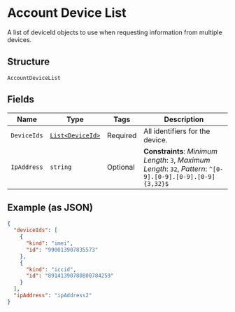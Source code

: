 
# Account Device List

A list of deviceId objects to use when requesting information from multiple devices.

## Structure

`AccountDeviceList`

## Fields

| Name | Type | Tags | Description |
|  --- | --- | --- | --- |
| `DeviceIds` | [`List<DeviceId>`](../../doc/models/device-id.md) | Required | All identifiers for the device. |
| `IpAddress` | `string` | Optional | **Constraints**: *Minimum Length*: `3`, *Maximum Length*: `32`, *Pattern*: `^[0-9].[0-9].[0-9].[0-9]{3,32}$` |

## Example (as JSON)

```json
{
  "deviceIds": [
    {
      "kind": "imei",
      "id": "990013907835573"
    },
    {
      "kind": "iccid",
      "id": "89141390780800784259"
    }
  ],
  "ipAddress": "ipAddress2"
}
```

